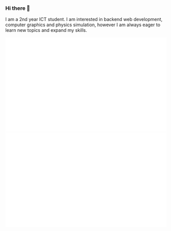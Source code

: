 ### Hi there 👋
I am a 2nd year ICT student. I am interested in backend web development, computer graphics and physics simulation, however I am always eager to learn new topics and expand my skills.

![](https://raw.githubusercontent.com/K0ntact/github-stats/master/generated/overview.svg#gh-dark-mode-only)
![](https://raw.githubusercontent.com/K0ntact/github-stats/master/generated/languages.svg#gh-dark-mode-only)


<!--
**K0ntact/K0ntact** is a ✨ _special_ ✨ repository because its `README.md` (this file) appears on your GitHub profile.

Here are some ideas to get you started:
- 🔭 I’m currently working on ...
- 🌱 I’m currently learning ...
- 👯 I’m looking to collaborate on ...
- 🤔 I’m looking for help with ...
- 💬 Ask me about ...
- 📫 How to reach me: ...
- 😄 Pronouns: ...
- ⚡ Fun fact: ...
-->
